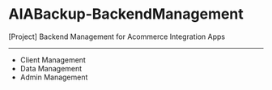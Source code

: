 # AIABackup-BackendManagement
[Project] Backend Management for Acommerce Integration Apps

----------------------------------
- Client Management
- Data Management
- Admin Management
